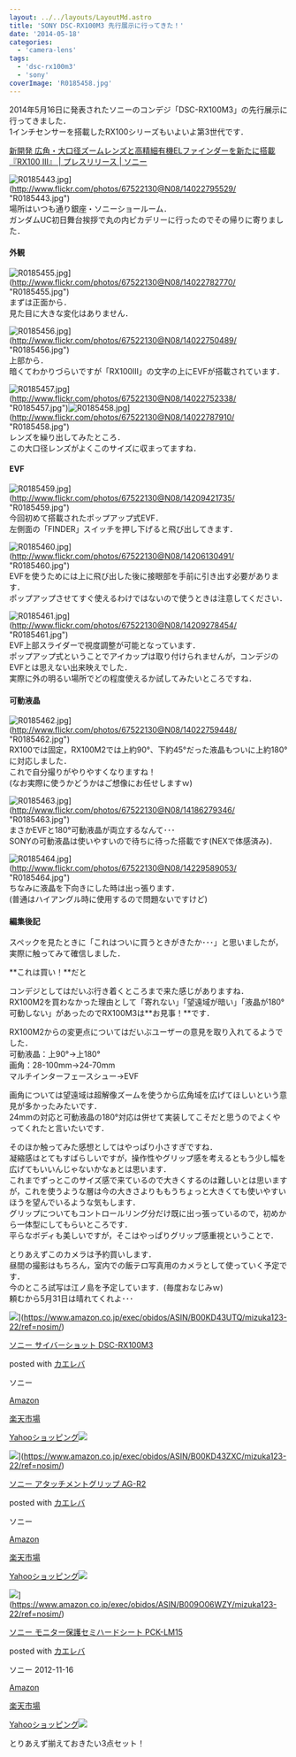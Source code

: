 ```yaml
---
layout: ../../layouts/LayoutMd.astro
title: 'SONY DSC-RX100M3 先行展示に行ってきた！'
date: '2014-05-18'
categories:
  - 'camera-lens'
tags:
  - 'dsc-rx100m3'
  - 'sony'
coverImage: 'R0185458.jpg'
---
```


2014年5月16日に発表されたソニーのコンデジ「DSC-RX100M3」の先行展示に行ってきました．  
1インチセンサーを搭載したRX100シリーズもいよいよ第3世代です．

[新開発 広角・大口径ズームレンズと高精細有機ELファインダーを新たに搭載『RX100 III』 \| プレスリリース \| ソニー](https://www.sony.jp/CorporateCruise/Press/201405/14-0516/)

![R0185443.jpg](/archive/images/14022795529_580f043137_b.jpg)](http://www.flickr.com/photos/67522130@N08/14022795529/ "R0185443.jpg")  
場所はいつも通り銀座・ソニーショールーム．  
ガンダムUC初日舞台挨拶で丸の内ピカデリーに行ったのでその帰りに寄りました．

#### 外観

![R0185455.jpg](/archive/images/14022782770_2cda09775d_b.jpg)](http://www.flickr.com/photos/67522130@N08/14022782770/ "R0185455.jpg")  
まずは正面から．  
見た目に大きな変化はありません．

![R0185456.jpg](/archive/images/14022750489_a5de2031c1_b.jpg)](http://www.flickr.com/photos/67522130@N08/14022750489/ "R0185456.jpg")  
上部から．  
暗くてわかりづらいですが「RX100Ⅲ」の文字の上にEVFが搭載されています．

![R0185457.jpg](/archive/images/14022752338_ab6978b949_b.jpg)](http://www.flickr.com/photos/67522130@N08/14022752338/ "R0185457.jpg")![R0185458.jpg](/archive/images/14022787910_4a7118ac2d_b.jpg)](http://www.flickr.com/photos/67522130@N08/14022787910/ "R0185458.jpg")  
レンズを繰り出してみたところ．  
この大口径レンズがよくこのサイズに収まってますね．

#### EVF

![R0185459.jpg](/archive/images/14209421735_5b1b837d2e_b.jpg)](http://www.flickr.com/photos/67522130@N08/14209421735/ "R0185459.jpg")  
今回初めて搭載されたポップアップ式EVF．  
左側面の「FINDER」スイッチを押し下げると飛び出してきます．

![R0185460.jpg](/archive/images/14206130491_38c191e3eb_b.jpg)](http://www.flickr.com/photos/67522130@N08/14206130491/ "R0185460.jpg")  
EVFを使うためには上に飛び出した後に接眼部を手前に引き出す必要があります．  
ポップアップさせてすぐ使えるわけではないので使うときは注意してください．

![R0185461.jpg](/archive/images/14209278454_2d37b6a890_b.jpg)](http://www.flickr.com/photos/67522130@N08/14209278454/ "R0185461.jpg")  
EVF上部スライダーで視度調整が可能となっています．  
ポップアップ式ということでアイカップは取り付けられませんが，コンデジのEVFとは思えない出来映えでした．  
実際に外の明るい場所でどの程度使えるか試してみたいところですね．

#### 可動液晶

![R0185462.jpg](/archive/images/14022759448_c35b6e1488_b.jpg)](http://www.flickr.com/photos/67522130@N08/14022759448/ "R0185462.jpg")  
RX100では固定，RX100M2では上約90°、下約45°だった液晶もついに上約180°に対応しました．  
これで自分撮りがやりやすくなりますね！  
(なお実際に使うかどうかはご想像にお任せしますｗ)

![R0185463.jpg](/archive/images/14186279346_fe073a2c90_b.jpg)](http://www.flickr.com/photos/67522130@N08/14186279346/ "R0185463.jpg")  
まさかEVFと180°可動液晶が両立するなんて･･･  
SONYの可動液晶は使いやすいので待ちに待った搭載です(NEXで体感済み)．

![R0185464.jpg](/archive/images/14229589053_ab4ff5657f_b.jpg)](http://www.flickr.com/photos/67522130@N08/14229589053/ "R0185464.jpg")  
ちなみに液晶を下向きにした時は出っ張ります．  
(普通はハイアングル時に使用するので問題ないですけど)

#### 編集後記

スペックを見たときに「これはついに買うときがきたか･･･」と思いましたが，実際に触ってみて確信しました．

**これは買い！**だと

コンデジとしてはだいぶ行き着くところまで来た感じがありますね．  
RX100M2を買わなかった理由として「寄れない」「望遠域が暗い」「液晶が180°可動しない」があったのでRX100M3は**お見事！**です．

RX100M2からの変更点についてはだいぶユーザーの意見を取り入れてるようでした．  
可動液晶：上90°→上180°  
画角：28-100mm→24-70mm  
マルチインターフェースシュー→EVF

画角については望遠域は超解像ズームを使うから広角域を広げてほしいという意見が多かったみたいです．  
24mmの対応と可動液晶の180°対応は併せて実装してこそだと思うのでよくやってくれたと言いたいです．

そのほか触ってみた感想としてはやっぱり小さすぎですね．  
凝縮感はとてもすばらしいですが，操作性やグリップ感を考えるともう少し幅を広げてもいいんじゃないかなぁとは思います．  
これまでずっとこのサイズ感で来ているので大きくするのは難しいとは思いますが，これを使うような層は今の大きさよりももうちょっと大きくても使いやすいほうを望んでいるような気もします．  
グリップについてもコントロールリング分だけ既に出っ張っているので，初めから一体型にしてもらいところです．  
平らなボディも美しいですが，そこはやっぱりグリップ感重視ということで．

とりあえずこのカメラは予約買いします．  
昼間の撮影はもちろん，室内での飯テロ写真用のカメラとして使っていく予定です．  
今のところ試写は江ノ島を予定しています．(毎度おなじみｗ)  
頼むから5月31日は晴れてくれよ･･･

![](/archive/images/31WS35Hj9oL._SL160_.jpg)](https://www.amazon.co.jp/exec/obidos/ASIN/B00KD43UTQ/mizuka123-22/ref=nosim/)

[ソニー サイバーショット DSC-RX100M3](https://www.amazon.co.jp/exec/obidos/ASIN/B00KD43UTQ/mizuka123-22/ref=nosim/)

posted with [カエレバ](http://kaereba.com)

ソニー

[Amazon](http://www.amazon.co.jp/gp/search?keywords=DSC-RX100M3&__mk_ja_JP=%83J%83%5E%83J%83i&tag=mizuka123-22 'アマゾン')

[楽天市場](http://hb.afl.rakuten.co.jp/hgc/032b53ee.4b34c5ee.0f4a541e.f440145e/?pc=http%3A%2F%2Fsearch.rakuten.co.jp%2Fsearch%2Fmall%2FDSC-RX100M3%2F-%2Ff.1-p.1-s.1-sf.0-st.A-v.2%3Fx%3D0%26scid%3Daf_ich_link_urltxt%26m%3Dhttp%3A%2F%2Fm.rakuten.co.jp%2F '楽天市場')

[Yahooショッピング![](//ad.jp.ap.valuecommerce.com/servlet/gifbanner?sid=3066752&pid=881990642)](//ck.jp.ap.valuecommerce.com/servlet/referral?sid=3066752&pid=881990642&vc_url=http%3A%2F%2Fshopping.search.yahoo.co.jp%2Fsearch%3FuIv%3Don%26ei%3DUTF-8%26tab_ex%3Dcommerce%26slider%3D0%26va%3DDSC-RX100M3 'Yahooショッピング')

![](/archive/images/31KR73zQDxL._SL160_.jpg)](https://www.amazon.co.jp/exec/obidos/ASIN/B00KD43ZXC/mizuka123-22/ref=nosim/)

[ソニー アタッチメントグリップ AG-R2](https://www.amazon.co.jp/exec/obidos/ASIN/B00KD43ZXC/mizuka123-22/ref=nosim/)

posted with [カエレバ](http://kaereba.com)

ソニー

[Amazon](http://www.amazon.co.jp/gp/search?keywords=%83%5C%83j%81%5B%20%83A%83%5E%83b%83%60%83%81%83%93%83g%83O%83%8A%83b%83v&__mk_ja_JP=%83J%83%5E%83J%83i&tag=mizuka123-22 'アマゾン')

[楽天市場](http://hb.afl.rakuten.co.jp/hgc/032b53ee.4b34c5ee.0f4a541e.f440145e/?pc=http%3A%2F%2Fsearch.rakuten.co.jp%2Fsearch%2Fmall%2F%25E3%2582%25BD%25E3%2583%258B%25E3%2583%25BC%2520%25E3%2582%25A2%25E3%2582%25BF%25E3%2583%2583%25E3%2583%2581%25E3%2583%25A1%25E3%2583%25B3%25E3%2583%2588%25E3%2582%25B0%25E3%2583%25AA%25E3%2583%2583%25E3%2583%2597%2F-%2Ff.1-p.1-s.1-sf.0-st.A-v.2%3Fx%3D0%26scid%3Daf_ich_link_urltxt%26m%3Dhttp%3A%2F%2Fm.rakuten.co.jp%2F '楽天市場')

[Yahooショッピング![](//ad.jp.ap.valuecommerce.com/servlet/gifbanner?sid=3066752&pid=881990642)](//ck.jp.ap.valuecommerce.com/servlet/referral?sid=3066752&pid=881990642&vc_url=http%3A%2F%2Fshopping.search.yahoo.co.jp%2Fsearch%3FuIv%3Don%26ei%3DUTF-8%26tab_ex%3Dcommerce%26slider%3D0%26va%3D%25E3%2582%25BD%25E3%2583%258B%25E3%2583%25BC%2520%25E3%2582%25A2%25E3%2582%25BF%25E3%2583%2583%25E3%2583%2581%25E3%2583%25A1%25E3%2583%25B3%25E3%2583%2588%25E3%2582%25B0%25E3%2583%25AA%25E3%2583%2583%25E3%2583%2597 'Yahooショッピング')

![](/archive/images/31hVtl6Sc1L._SL160_.jpg)](https://www.amazon.co.jp/exec/obidos/ASIN/B009O06WZY/mizuka123-22/ref=nosim/)

[ソニー モニター保護セミハードシート PCK-LM15](https://www.amazon.co.jp/exec/obidos/ASIN/B009O06WZY/mizuka123-22/ref=nosim/)

posted with [カエレバ](http://kaereba.com)

ソニー 2012-11-16

[Amazon](http://www.amazon.co.jp/gp/search?keywords=PCK-LM15&__mk_ja_JP=%83J%83%5E%83J%83i&tag=mizuka123-22 'アマゾン')

[楽天市場](http://hb.afl.rakuten.co.jp/hgc/032b53ee.4b34c5ee.0f4a541e.f440145e/?pc=http%3A%2F%2Fsearch.rakuten.co.jp%2Fsearch%2Fmall%2FPCK-LM15%2F-%2Ff.1-p.1-s.1-sf.0-st.A-v.2%3Fx%3D0%26scid%3Daf_ich_link_urltxt%26m%3Dhttp%3A%2F%2Fm.rakuten.co.jp%2F '楽天市場')

[Yahooショッピング![](//ad.jp.ap.valuecommerce.com/servlet/gifbanner?sid=3066752&pid=881990642)](//ck.jp.ap.valuecommerce.com/servlet/referral?sid=3066752&pid=881990642&vc_url=http%3A%2F%2Fshopping.search.yahoo.co.jp%2Fsearch%3FuIv%3Don%26ei%3DUTF-8%26tab_ex%3Dcommerce%26slider%3D0%26va%3DPCK-LM15 'Yahooショッピング')

とりあえず揃えておきたい3点セット！
